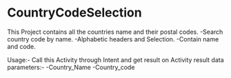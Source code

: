 # CountryCodeSelection

This Project contains all the countries name and their postal codes.
    -Search country code by name.
    -Alphabetic headers and Selection.
    -Contain name and code.

Usage:- Call this Activity through Intent and get result on Activity result data parameters:-
    -Country_Name
    -Country_code
